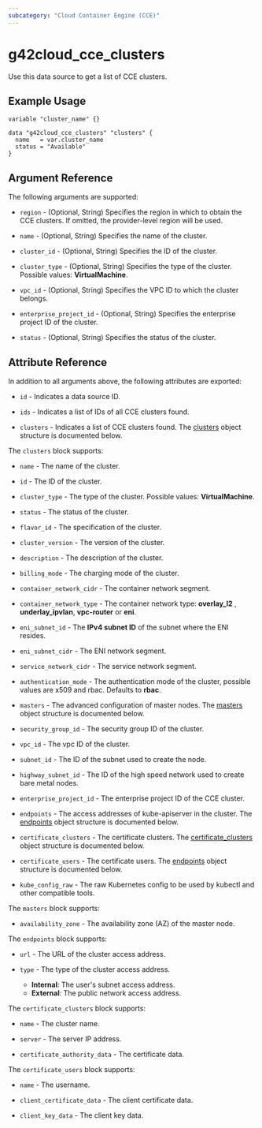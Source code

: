 ```yaml
---
subcategory: "Cloud Container Engine (CCE)"
---
```


# g42cloud_cce_clusters

Use this data source to get a list of CCE clusters.

## Example Usage

```hcl
variable "cluster_name" {}

data "g42cloud_cce_clusters" "clusters" {
  name   = var.cluster_name
  status = "Available"
}
```

## Argument Reference

The following arguments are supported:

* `region` - (Optional, String) Specifies the region in which to obtain the CCE clusters. If omitted, the
  provider-level region will be used.

* `name` - (Optional, String) Specifies the name of the cluster.

* `cluster_id` - (Optional, String) Specifies the ID of the cluster.

* `cluster_type` - (Optional, String) Specifies the type of the cluster. Possible values: **VirtualMachine**.

* `vpc_id` - (Optional, String) Specifies the VPC ID to which the cluster belongs.

* `enterprise_project_id` - (Optional, String) Specifies the enterprise project ID of the cluster.

* `status` - (Optional, String) Specifies the status of the cluster.

## Attribute Reference

In addition to all arguments above, the following attributes are exported:

* `id` - Indicates a data source ID.

* `ids` - Indicates a list of IDs of all CCE clusters found.

* `clusters` - Indicates a list of CCE clusters found. The [clusters](#cce_clusters) object structure is documented
  below.

<a name="cce_clusters"></a>
The `clusters` block supports:

* `name` - The name of the cluster.

* `id` - The ID of the cluster.

* `cluster_type` - The type of the cluster. Possible values: **VirtualMachine**.

* `status` - The status of the cluster.

* `flavor_id` - The specification of the cluster.

* `cluster_version` - The version of the cluster.

* `description` - The description of the cluster.

* `billing_mode` - The charging mode of the cluster.

* `container_network_cidr` - The container network segment.

* `container_network_type` - The container network type: **overlay_l2** , **underlay_ipvlan**, **vpc-router** or **eni**.

* `eni_subnet_id` - The **IPv4 subnet ID** of the subnet where the ENI resides.

* `eni_subnet_cidr` - The ENI network segment.

* `service_network_cidr` - The service network segment.

* `authentication_mode` - The authentication mode of the cluster, possible values are x509 and rbac. Defaults to **rbac**.

* `masters` - The advanced configuration of master nodes. The [masters](#cce_masters) object structure
  is documented below.

* `security_group_id` - The security group ID of the cluster.

* `vpc_id` - The vpc ID of the cluster.

* `subnet_id` - The ID of the subnet used to create the node.

* `highway_subnet_id` - The ID of the high speed network used to create bare metal nodes.

* `enterprise_project_id` - The enterprise project ID of the CCE cluster.

* `endpoints` - The access addresses of kube-apiserver in the cluster. The [endpoints](#cce_endpoints) object structure
  is documented below.

* `certificate_clusters` - The certificate clusters. The [certificate_clusters](#cce_certificate_clusters) object
  structure is documented below.

* `certificate_users` - The certificate users. The [endpoints](#cce_certificate_users) object structure
  is documented below.

* `kube_config_raw` - The raw Kubernetes config to be used by kubectl and other compatible tools.

<a name="cce_masters"></a>
The `masters` block supports:

* `availability_zone` - The availability zone (AZ) of the master node.

<a name="cce_endpoints"></a>
The `endpoints` block supports:

* `url` - The URL of the cluster access address.

* `type` - The type of the cluster access address.
  + **Internal**: The user's subnet access address.
  + **External**: The public network access address.

<a name="cce_certificate_clusters"></a>
The `certificate_clusters` block supports:

* `name` - The cluster name.

* `server` - The server IP address.

* `certificate_authority_data` - The certificate data.

<a name="cce_certificate_users"></a>
The `certificate_users` block supports:

* `name` - The username.

* `client_certificate_data` - The client certificate data.

* `client_key_data` - The client key data.
